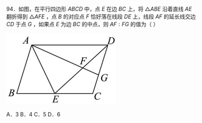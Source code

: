 94．如图，在平行四边形 $A B C D$ 中，点 $E$ 在边 $B C$ 上，将 $\triangle A B E$ 沿着直线 $A E$ 翻折得到 $\triangle A F E$ ，点 $B$ 的对应点 $F$ 恰好落在线段 $D E$ 上，线段 $A F$ 的延长线交边 $C D$ 于点 $G$ ，如果点 $E$ 为边 $B C$ 的中点，则 $A F : F G$ 的值为（ ）

![](<../../qs_image_DB/专题1-2_一文吃透相似三角形12个模型·共14类题型（解析版）/6c1a7d0480431aefc75e6b4c21d4f7b89721c6c80908be4bbb90fa80500cb8c1.jpg>)

A．3 B．4 C．5 D．6
